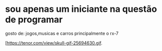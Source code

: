 # sou apenas um iniciante na questão de programar
gosto de: jogos,musicas e carros principalmente o rx-7


[https://tenor.com/view/skull-gif-25694630.gif.



